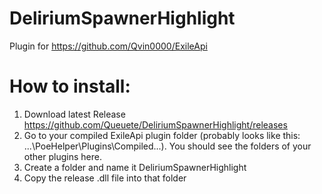 # DeliriumSpawnerHighlight
Plugin for https://github.com/Qvin0000/ExileApi


# How to install:
1. Download latest Release https://github.com/Queuete/DeliriumSpawnerHighlight/releases
2. Go to your compiled ExileApi plugin folder (probably looks like this: ...\PoeHelper\Plugins\Compiled\...). You should see the folders of your other plugins here.
3. Create a folder and name it DeliriumSpawnerHighlight
4. Copy the release .dll file into that folder
